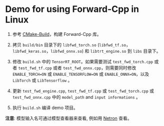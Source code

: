 # Demo for using Forward-Cpp in Linux

1. 参考 [CMake-Build](../../doc/cn/usages/cmake_build_CN.md)，构建 Forward-Cpp 库。

2. 拷贝 `build/bin` 目录下的 `libfwd_torch.so` (`libfwd_tf.so`，`libfwd_keras.so`，`libfwd_onnx.so`) 和 `libtrt_engine.so` 到 `libs` 目录下。

3. 修改 `build.sh` 中的 `TensorRT_ROOT`。如果需要测试 `test_fwd_torch.cpp` 或者 `test_fwd_tf.cpp` 或者 `test_fwd_onnx.cpp`，则需要同时修改 `ENABLE_TORCH=ON` 或 `ENABLE_TENSORFLOW=ON` 或 `ENABLE_ONNX=ON`，以及 `LibTorch` 或 `LibTensorflow` 。

4. 更新 `test_fwd_engine.cpp`, `test_fwd_tf.cpp` 或 `test_fwd_torch.cpp` 或 `test_fwd_onnx.cpp` 中的 `model_path` and `input informations` 。

5. 执行 `build.sh` 编译 demo 项目。

**注意**: 模型输入名可通过模型查看器来查看, 例如用 [Netron](https://github.com/lutzroeder/Netron) 查看。

